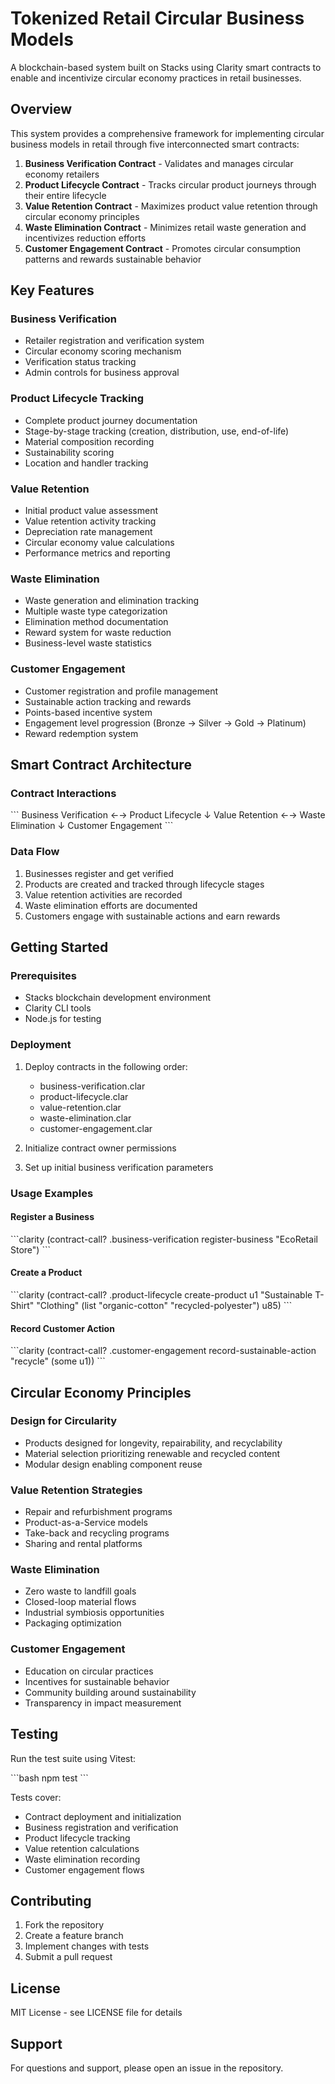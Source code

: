 # Tokenized Retail Circular Business Models

A blockchain-based system built on Stacks using Clarity smart contracts to enable and incentivize circular economy practices in retail businesses.

## Overview

This system provides a comprehensive framework for implementing circular business models in retail through five interconnected smart contracts:

1. **Business Verification Contract** - Validates and manages circular economy retailers
2. **Product Lifecycle Contract** - Tracks circular product journeys through their entire lifecycle
3. **Value Retention Contract** - Maximizes product value retention through circular economy principles
4. **Waste Elimination Contract** - Minimizes retail waste generation and incentivizes reduction efforts
5. **Customer Engagement Contract** - Promotes circular consumption patterns and rewards sustainable behavior

## Key Features

### Business Verification
- Retailer registration and verification system
- Circular economy scoring mechanism
- Verification status tracking
- Admin controls for business approval

### Product Lifecycle Tracking
- Complete product journey documentation
- Stage-by-stage tracking (creation, distribution, use, end-of-life)
- Material composition recording
- Sustainability scoring
- Location and handler tracking

### Value Retention
- Initial product value assessment
- Value retention activity tracking
- Depreciation rate management
- Circular economy value calculations
- Performance metrics and reporting

### Waste Elimination
- Waste generation and elimination tracking
- Multiple waste type categorization
- Elimination method documentation
- Reward system for waste reduction
- Business-level waste statistics

### Customer Engagement
- Customer registration and profile management
- Sustainable action tracking and rewards
- Points-based incentive system
- Engagement level progression (Bronze → Silver → Gold → Platinum)
- Reward redemption system

## Smart Contract Architecture

### Contract Interactions
\`\`\`
Business Verification ←→ Product Lifecycle
↓
Value Retention ←→ Waste Elimination
↓
Customer Engagement
\`\`\`

### Data Flow
1. Businesses register and get verified
2. Products are created and tracked through lifecycle stages
3. Value retention activities are recorded
4. Waste elimination efforts are documented
5. Customers engage with sustainable actions and earn rewards

## Getting Started

### Prerequisites
- Stacks blockchain development environment
- Clarity CLI tools
- Node.js for testing

### Deployment
1. Deploy contracts in the following order:
    - business-verification.clar
    - product-lifecycle.clar
    - value-retention.clar
    - waste-elimination.clar
    - customer-engagement.clar

2. Initialize contract owner permissions
3. Set up initial business verification parameters

### Usage Examples

#### Register a Business
\`\`\`clarity
(contract-call? .business-verification register-business "EcoRetail Store")
\`\`\`

#### Create a Product
\`\`\`clarity
(contract-call? .product-lifecycle create-product
u1
"Sustainable T-Shirt"
"Clothing"
(list "organic-cotton" "recycled-polyester")
u85)
\`\`\`

#### Record Customer Action
\`\`\`clarity
(contract-call? .customer-engagement record-sustainable-action "recycle" (some u1))
\`\`\`

## Circular Economy Principles

### Design for Circularity
- Products designed for longevity, repairability, and recyclability
- Material selection prioritizing renewable and recycled content
- Modular design enabling component reuse

### Value Retention Strategies
- Repair and refurbishment programs
- Product-as-a-Service models
- Take-back and recycling programs
- Sharing and rental platforms

### Waste Elimination
- Zero waste to landfill goals
- Closed-loop material flows
- Industrial symbiosis opportunities
- Packaging optimization

### Customer Engagement
- Education on circular practices
- Incentives for sustainable behavior
- Community building around sustainability
- Transparency in impact measurement

## Testing

Run the test suite using Vitest:

\`\`\`bash
npm test
\`\`\`

Tests cover:
- Contract deployment and initialization
- Business registration and verification
- Product lifecycle tracking
- Value retention calculations
- Waste elimination recording
- Customer engagement flows

## Contributing

1. Fork the repository
2. Create a feature branch
3. Implement changes with tests
4. Submit a pull request

## License

MIT License - see LICENSE file for details

## Support

For questions and support, please open an issue in the repository.

